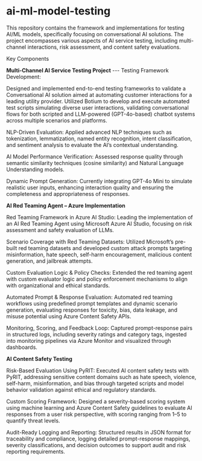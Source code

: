 # ai-ml-model-testing
This repository contains the framework and implementations for testing AI/ML models, specifically focusing on conversational AI solutions. The project encompasses various aspects of AI service testing, including multi-channel interactions, risk assessment, and content safety evaluations.


Key Components

**Multi-Channel AI Service Testing Project**
--- Testing Framework Development:


Designed and implemented end-to-end testing frameworks to validate a Conversational AI solution aimed at automating customer interactions for a leading utility provider.
Utilized Botium to develop and execute automated test scripts simulating diverse user interactions, validating conversational flows for both scripted and LLM-powered (GPT-4o-based) chatbot systems across multiple scenarios and platforms.

NLP-Driven Evaluation: Applied advanced NLP techniques such as tokenization, lemmatization, named entity recognition, intent classification, and sentiment analysis to evaluate the AI’s contextual understanding.

AI Model Performance Verification: Assessed response quality through semantic similarity techniques (cosine similarity) and Natural Language Understanding models.

Dynamic Prompt Generation: Currently integrating GPT-4o Mini to simulate realistic user inputs, enhancing interaction quality and ensuring the completeness and appropriateness of responses.


**AI Red Teaming Agent – Azure Implementation**

Red Teaming Framework in Azure AI Studio: Leading the implementation of an AI Red Teaming Agent using Microsoft Azure AI Studio, focusing on risk assessment and safety evaluation of LLMs.

Scenario Coverage with Red Teaming Datasets: Utilized Microsoft’s pre-built red teaming datasets and developed custom attack prompts targeting misinformation, hate speech, self-harm encouragement, malicious content generation, and jailbreak attempts.

Custom Evaluation Logic & Policy Checks: Extended the red teaming agent with custom evaluator logic and policy enforcement mechanisms to align with organizational and ethical standards.

Automated Prompt & Response Evaluation: Automated red teaming workflows using predefined prompt templates and dynamic scenario generation, evaluating responses for toxicity, bias, data leakage, and misuse potential using Azure Content Safety APIs.

Monitoring, Scoring, and Feedback Loop: Captured prompt-response pairs in structured logs, including severity ratings and category tags, ingested into monitoring pipelines via Azure Monitor and visualized through dashboards.

**AI Content Safety Testing**

Risk-Based Evaluation Using PyRIT: Executed AI content safety tests with PyRIT, addressing sensitive content domains such as hate speech, violence, self-harm, misinformation, and bias through targeted scripts and model behavior validation against ethical and regulatory standards.

Custom Scoring Framework: Designed a severity-based scoring system using machine learning and Azure Content Safety guidelines to evaluate AI responses from a user risk perspective, with scoring ranging from 1–5 to quantify threat levels.

Audit-Ready Logging and Reporting: Structured results in JSON format for traceability and compliance, logging detailed prompt-response mappings, severity classifications, and decision outcomes to support audit and risk reporting requirements.
